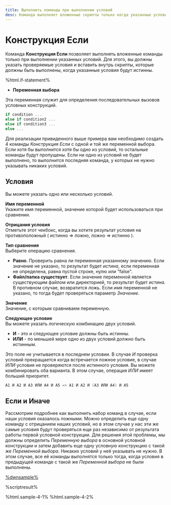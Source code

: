 ```yaml
---
title: Выполнить команды при выполнении условий
desc: Команда выполняет вложенные скрипты только когда указанные условия истинны.
---
```

# Конструкция Если

Команда **Конструкция Если** позволяет выполнять вложенные команды только при выполнении указанных условий. Для этого, вы должны указать проверяемые условия и вставить внутрь скрипты, которые должны быть выполнены, когда указанные условия будут истинны.

%html.if-statement%

* **Переменная выбора**  

Эта переменная служит для определения последовательных вызовов условных конструкций.

``` go
if condition ...
else if condition2 ...
else if condition3 ...
else ...
```

Для реализации привиденного выше примера вам необходимо создать 4 команды *Конструкция Если* с одной и той же переменной выбора.  Если хотя бы выполнится хотя бы одно из условий, то остальные команды будут пропущены. Если ни одно из условий не будет выполнено, то выполнится последняя команда, у которых не нужно указывать никаких условий.

## Условия

Вы можете указать одно или несколько условий.

**Имя переменной**  
Укажите имя переменной, значение которой будет использоваться при сравнении.

**Отрицания условия**  
Отметьте этот чекбокс, когда вы хотите результат условия на противоположный ( истинно => ложно, ложно => истинно ).

**Тип сравнения**  
Выберите операцию сравнения.

* **Равно**. Проверить равна ли переменная указанному значению. Если значение не указано, то результат будет *истина*, если переменная не определена, равна пустой строке, нулю или "false".
* **Файл/папка существует**. Если значение переменной является существующим файлом или директорией, то результат будет *истина*. В противном случае, возвратится *ложь*. Если имя переменной не указано, то тогда будет проверяться параметр *Значение*.

**Значение**  
Значение, с которым сравниваем переменную.

**Следующее условие**  
Вы можете указать логическую комбинацию двух условий.

* **И** - это и следующее условие должны быть истинны.
* **ИЛИ** - по меньшей мере одно из двух условий должно быть истинным.

Это поле не учитывается в последнем условии. В случае *И* проверка условий прекращается когда встречается ложное условие, в случае *ИЛИ* условия не проверяются после истинного условия. Вы можете комбинировать оба варианта. В этом случае, операция *ИЛИ* имеет больший приоритет.

``` go
A1 И A2 И A3 ИЛИ A4 И A5 => A1 И A2 И (A3 ИЛИ A4) И A5
```

## Если и Иначе

Рассмотрим подробнее как выполнить набор команд в случае, если наши условия оказалось ложными. Можно определить еще одну команду с отрицанием наших условий, но в этом случае у нас эти же самые условия будут проверяться еще раз независимо от результата работы первой условной конструкции. Для решения этой проблемы, мы должны определить *Переменную выбора* в основной условной конструкции и затем добавить еще одну условную конструкцию с такой же *Переменной выбора*. Никаких условий у неё указывать не нужно. В этом случае, все её команды выполнятся только тогда, когда условия в предыдущей команде с такой же *Переменной выбора* не были выполнены.

[%dwnsample%](/samples/sample-4.yaml)

%scriptresult%

%html.sample-4-1%
%html.sample-4-2%
